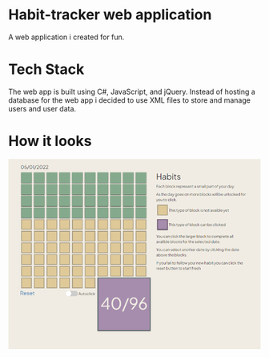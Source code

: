 # Habit-tracker web application

A web application i created for fun.

# Tech Stack
The web app is built using C#, JavaScript, and jQuery. Instead of hosting a database for the web app i decided to use XML files to store and manage users and user data.


# How it looks
![Example](/habit/Content/images/Screenshot.png "This is a sample image.")

